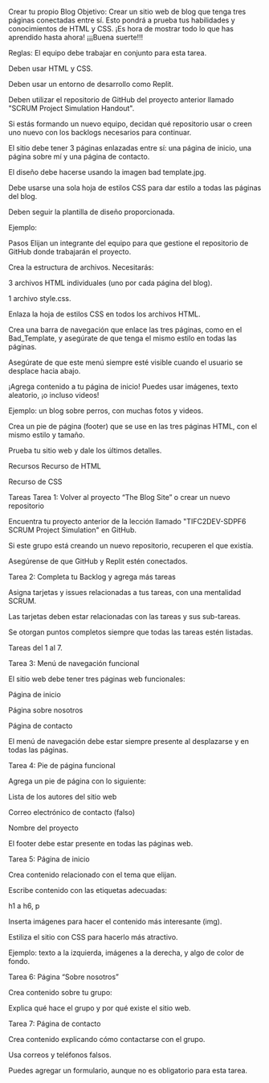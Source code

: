 Crear tu propio Blog
Objetivo:
Crear un sitio web de blog que tenga tres páginas conectadas entre sí. Esto pondrá a prueba tus habilidades y conocimientos de HTML y CSS. ¡Es hora de mostrar todo lo que has aprendido hasta ahora! ¡¡¡Buena suerte!!!

Reglas:
El equipo debe trabajar en conjunto para esta tarea.

Deben usar HTML y CSS.

Deben usar un entorno de desarrollo como Replit.

Deben utilizar el repositorio de GitHub del proyecto anterior llamado "SCRUM Project Simulation Handout".

Si estás formando un nuevo equipo, decidan qué repositorio usar o creen uno nuevo con los backlogs necesarios para continuar.

El sitio debe tener 3 páginas enlazadas entre sí: una página de inicio, una página sobre mí y una página de contacto.

El diseño debe hacerse usando la imagen bad template.jpg.

Debe usarse una sola hoja de estilos CSS para dar estilo a todas las páginas del blog.

Deben seguir la plantilla de diseño proporcionada.

Ejemplo:

Pasos
Elijan un integrante del equipo para que gestione el repositorio de GitHub donde trabajarán el proyecto.

Crea la estructura de archivos. Necesitarás:

3 archivos HTML individuales (uno por cada página del blog).

1 archivo style.css.

Enlaza la hoja de estilos CSS en todos los archivos HTML.

Crea una barra de navegación que enlace las tres páginas, como en el Bad_Template, y asegúrate de que tenga el mismo estilo en todas las páginas.

Asegúrate de que este menú siempre esté visible cuando el usuario se desplace hacia abajo.

¡Agrega contenido a tu página de inicio! Puedes usar imágenes, texto aleatorio, ¡o incluso videos!

Ejemplo: un blog sobre perros, con muchas fotos y videos.

Crea un pie de página (footer) que se use en las tres páginas HTML, con el mismo estilo y tamaño.

Prueba tu sitio web y dale los últimos detalles.

Recursos
Recurso de HTML

Recurso de CSS

Tareas
Tarea 1: Volver al proyecto “The Blog Site” o crear un nuevo repositorio

Encuentra tu proyecto anterior de la lección llamado "TIFC2DEV-SDPF6 SCRUM Project Simulation" en GitHub.

Si este grupo está creando un nuevo repositorio, recuperen el que existía.

Asegúrense de que GitHub y Replit estén conectados.

Tarea 2: Completa tu Backlog y agrega más tareas

Asigna tarjetas y issues relacionadas a tus tareas, con una mentalidad SCRUM.

Las tarjetas deben estar relacionadas con las tareas y sus sub-tareas.

Se otorgan puntos completos siempre que todas las tareas estén listadas.

Tareas del 1 al 7.

Tarea 3: Menú de navegación funcional

El sitio web debe tener tres páginas web funcionales:

Página de inicio

Página sobre nosotros

Página de contacto

El menú de navegación debe estar siempre presente al desplazarse y en todas las páginas.

Tarea 4: Pie de página funcional

Agrega un pie de página con lo siguiente:

Lista de los autores del sitio web

Correo electrónico de contacto (falso)

Nombre del proyecto

El footer debe estar presente en todas las páginas web.

Tarea 5: Página de inicio

Crea contenido relacionado con el tema que elijan.

Escribe contenido con las etiquetas adecuadas:

h1 a h6, p

Inserta imágenes para hacer el contenido más interesante (img).

Estiliza el sitio con CSS para hacerlo más atractivo.

Ejemplo: texto a la izquierda, imágenes a la derecha, y algo de color de fondo.

Tarea 6: Página “Sobre nosotros”

Crea contenido sobre tu grupo:

Explica qué hace el grupo y por qué existe el sitio web.

Tarea 7: Página de contacto

Crea contenido explicando cómo contactarse con el grupo.

Usa correos y teléfonos falsos.

Puedes agregar un formulario, aunque no es obligatorio para esta tarea.

